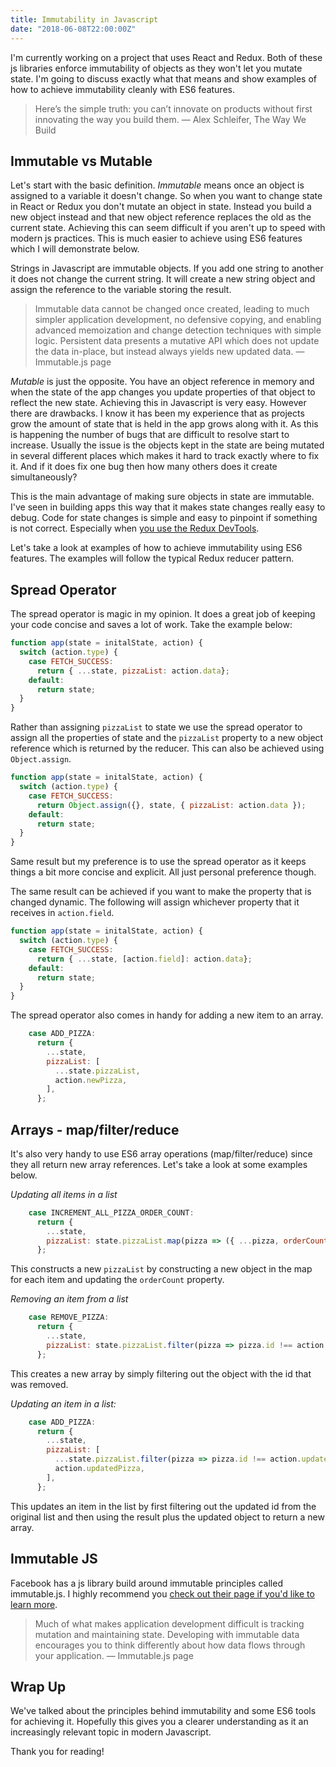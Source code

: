 ```yaml
---
title: Immutability in Javascript
date: "2018-06-08T22:00:00Z"
---
```


I'm currently working on a project that uses React and Redux.  Both of these js libraries enforce immutability of objects as they won't let you mutate state.  I'm going to discuss exactly what that means and show examples of how to achieve immutability cleanly with ES6 features.

> Here’s the simple truth: you can’t innovate on products without first innovating the way you build them.
> — Alex Schleifer, The Way We Build

## Immutable vs Mutable
Let's start with the basic definition.  *Immutable* means once an object is assigned to a variable it doesn't change.  So when you want to change state in React or Redux you don't mutate an object in state.  Instead you build a new object instead and that new object reference replaces the old as the current state.  Achieving this can seem difficult if you aren't up to speed with modern js practices.  This is much easier to achieve using ES6 features which I will demonstrate below.

Strings in Javascript are immutable objects.  If you add one string to another it does not change the current string.  It will create a new string object and assign the reference to the variable storing the result.

> Immutable data cannot be changed once created, leading to much simpler application development, no defensive copying, and enabling advanced memoization and change detection techniques with simple logic. Persistent data presents a mutative API which does not update the data in-place, but instead always yields new updated data.
> — Immutable.js page

*Mutable* is just the opposite.  You have an object reference in memory and when the state of the app changes you update properties of that object to reflect the new state.  Achieving this in Javascript is very easy.  However there are drawbacks.  I know it has been my experience that as projects grow the amount of state that is held in the app grows along with it.  As this is happening the number of bugs that are difficult to resolve start to increase.  Usually the issue is the objects kept in the state are being mutated in several different places which makes it hard to track exactly where to fix it.  And if it does fix one bug then how many others does it create simultaneously?

This is the main advantage of making sure objects in state are immutable.  I've seen in building apps this way that it makes state changes really easy to debug.  Code for state changes is simple and easy to pinpoint if something is not correct.  Especially when [you use the Redux DevTools](https://chrome.google.com/webstore/detail/redux-devtools/lmhkpmbekcpmknklioeibfkpmmfibljd?hl=en).

Let's take a look at examples of how to achieve immutability using ES6 features.  The examples will follow the typical Redux reducer pattern.

## Spread Operator
The spread operator is magic in my opinion.  It does a great job of keeping your code concise and saves a lot of work.  Take the example below:

```javascript
function app(state = initalState, action) {
  switch (action.type) {
    case FETCH_SUCCESS:
      return { ...state, pizzaList: action.data};
    default:
      return state;
  }
}
```

Rather than assigning `pizzaList` to state we use the spread operator to assign all the properties of state and the `pizzaList` property to a new object reference which is returned by the reducer.  This can also be achieved using `Object.assign`.

```javascript
function app(state = initalState, action) {
  switch (action.type) {
    case FETCH_SUCCESS:
      return Object.assign({}, state, { pizzaList: action.data });
    default:
      return state;
  }
}
```

Same result but my preference is to use the spread operator as it keeps things a bit more concise and explicit.  All just personal preference though.

The same result can be achieved if you want to make the property that is changed dynamic.  The following will assign whichever property that it receives in `action.field`.

```javascript
function app(state = initalState, action) {
  switch (action.type) {
    case FETCH_SUCCESS:
      return { ...state, [action.field]: action.data};
    default:
      return state;
  }
}
```

The spread operator also comes in handy for adding a new item to an array.

```javascript
    case ADD_PIZZA:
      return {
        ...state,
        pizzaList: [
          ...state.pizzaList,
          action.newPizza,
        ],
      };
```

## Arrays - map/filter/reduce
It's also very handy to use ES6 array operations (map/filter/reduce) since they all return new array references.  Let's take a look at some examples below.

_Updating all items in a list_
```javascript
    case INCREMENT_ALL_PIZZA_ORDER_COUNT:
      return {
        ...state,
        pizzaList: state.pizzaList.map(pizza => ({ ...pizza, orderCount: pizza.orderCount + 1 })),
      };
```

This constructs a new `pizzaList` by constructing a new object in the map for each item and updating the `orderCount` property.

_Removing an item from a list_
```javascript
    case REMOVE_PIZZA:
      return {
        ...state,
        pizzaList: state.pizzaList.filter(pizza => pizza.id !== action.removeId),
      };
```

This creates a new array by simply filtering out the object with the id that was removed.

_Updating an item in a list:_
```javascript
    case ADD_PIZZA:
      return {
        ...state,
        pizzaList: [
          ...state.pizzaList.filter(pizza => pizza.id !== action.updateId),
          action.updatedPizza,
        ],
      };
```

This updates an item in the list by first filtering out the updated id from the original list and then using the result plus the updated object to return a new array.

## Immutable JS
Facebook has a js library build around immutable principles called immutable.js.  I highly recommend you [check out their page if you'd like to learn more](https://facebook.github.io/immutable-js/).

>Much of what makes application development difficult is tracking mutation and maintaining state. Developing with immutable data encourages you to think differently about how data flows through your application.
> — Immutable.js page

## Wrap Up
We've talked about the principles behind immutability and some ES6 tools for achieving it.  Hopefully this gives you a clearer understanding as it an increasingly relevant topic in modern Javascript.

Thank you for reading!
